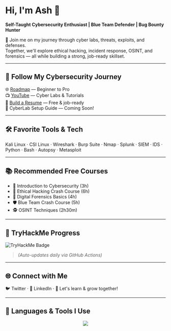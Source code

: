 # Hi, I'm Ash 👋  
**Self-Taught Cybersecurity Enthusiast | Blue Team Defender | Bug Bounty Hunter**

🔐 Join me on my journey through cyber labs, threats, exploits, and defenses.  
Together, we'll explore ethical hacking, incident response, OSINT, and forensics — all while building a strong, job-ready skillset.

---
## 🚀 Follow My Cybersecurity Journey  
🌐 [Roadmap](https://smolash.com/roadmap) — Beginner to Pro  
📺 [YouTube](https://youtube.com/smolash) — Cyber Labs & Tutorials  
📄 [Build a Resume](https://hyr.sh) — Free & job-ready  
🧪 CyberLab Setup Guide — Coming Soon!

---

## 🛠️ Favorite Tools & Tech
Kali Linux · CSI Linux · Wireshark · Burp Suite · Nmap · Splunk · SIEM · IDS · Python · Bash · Autopsy · Metasploit

---

## 📚 Recommended Free Courses
- 🔰 Introduction to Cybersecurity (3h)  
- 🎯 Ethical Hacking Crash Course (6h)  
- 🧪 Digital Forensics Basics (4h)  
- 🛡️ Blue Team Crash Course (5h)  
- 🕵️ OSINT Techniques (2h30m)

---

## 🧠 TryHackMe Progress

![TryHackMe Badge](./tryhackme-badge.png)

> *(Auto-updates daily via GitHub Actions)*

---

## 🌐 Connect with Me  
🐦 Twitter · 💼 LinkedIn · 🌱 Let's learn & grow together!

---

## 🧰 Languages & Tools I Use  
<p align="center">
  <img src="https://skillicons.dev/icons?i=python,bash,linux,html,css,js,react,nodejs,postgres,kali,git,vscode,firebase" />
</p>


<!---
Mr-Ash0x/Mr-Ash0x is a ✨ special ✨ repository because its `README.md` (this file) appears on your GitHub profile.
You can click the Preview link to take a look at your changes.
--->
